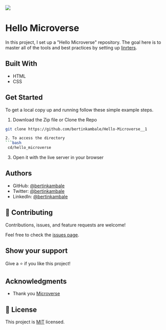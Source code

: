 ![](https://img.shields.io/badge/Microverse-blueviolet)

# Hello Microverse

In this project, I set up a "Hello Microverse" repository. The goal here is to master all of the tools and best practices by setting up [linrters](https://github.com/microverseinc/linters-config/tree/master/html-css).

## Built With

- HTML
- CSS

## Get Started

To get a local copy up and running follow these simple example steps.

1. Download the Zip file or Clone the Repo
  ```bash
  git clone https://github.com/bertinkambale/Hello-Microverse__1

2. To access the directory
  ```bash
   cd/hello_microverse
  ```
3. Open it with the live server in your browser

## Authors

- GitHub: [@bertinkambale](https://github.com/profile_link)
- Twitter: [@bertinkambale](https://twitter.com/profile_link)
- LinkedIn: [@bertinkambale](https://www.linkedin.com/in/profile_link)

## 🤝 Contributing

Contributions, issues, and feature requests are welcome!

Feel free to check the [issues page](../../issues/).

## Show your support

Give a ⭐️ if you like this project!

## Acknowledgments

- Thank you [Microverse](https://www.microverse.org/)

## 📝 License

This project is [MIT](./MIT.md) licensed.